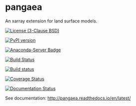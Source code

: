 # pangaea
An xarray extension for land surface models.

[![License (3-Clause BSD)](https://img.shields.io/badge/license-BSD%203--Clause-yellow.svg)](https://github.com/snowman2/pangeaea/blob/master/LICENSE)

[![PyPI version](https://badge.fury.io/py/pangaea.svg)](https://badge.fury.io/py/pangaea)

[![Anaconda-Server Badge](https://anaconda.org/conda-forge/pangaea/badges/version.svg)](https://anaconda.org/conda-forge/pangaea)

[![Build Status](https://travis-ci.org/snowman2/pangaea.svg?branch=master)](https://travis-ci.org/snowman2/pangaea)

[![Build status](https://ci.appveyor.com/api/projects/status/aa0tcguo4iqw7aa6/branch/master?svg=true)](https://ci.appveyor.com/project/snowman2/pangaea/branch/master)

[![Coverage Status](https://coveralls.io/repos/github/snowman2/pangaea/badge.svg?branch=master)](https://coveralls.io/github/snowman2/pangaea?branch=master)

[![Documentation Status](https://readthedocs.org/projects/pangaea/badge/?version=latest)](http://pangaea.readthedocs.io/en/latest/?badge=latest)

See documentation: http://pangaea.readthedocs.io/en/latest/
